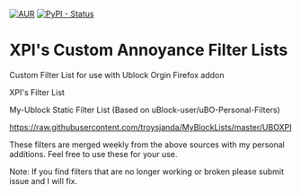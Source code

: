 [![AUR](https://img.shields.io/aur/license/yaourt.svg?style=plastic)](https://github.com/troysjanda/MyBlockLists)
[![PyPI - Status](https://img.shields.io/pypi/status/Django.svg?style=plastic)](https://github.com/troysjanda/MyBlockLists)

# XPI's Custom Annoyance Filter Lists
Custom Filter List for use with Ublock Orgin Firefox addon

XPI's Filter List 

My-Ublock Static Filter List (Based on uBlock-user/uBO-Personal-Filters)
 
https://raw.githubusercontent.com/troysjanda/MyBlockLists/master/UBOXPI

These filters are merged weekly from the above sources with my personal additions. Feel free to use these for your use.

Note: If you find filters that are no longer working or broken please submit issue and I will fix.
